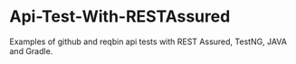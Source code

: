 # Api-Test-With-RESTAssured

Examples of github and reqbin api tests with REST Assured, TestNG, JAVA and Gradle.
